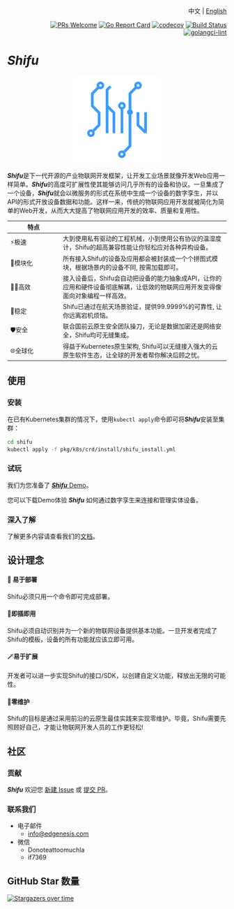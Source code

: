 <div align="right">

中文 | [English](README.md)

[![PRs Welcome](https://img.shields.io/badge/PRs-welcome-brightgreen.svg?style=flat&logo=github&color=2370ff&labelColor=454545)](http://makeapullrequest.com)
[![Go Report Card](https://goreportcard.com/badge/github.com/Edgenesis/shifu)](https://goreportcard.com/report/github.com/Edgenesis/shifu)
[![codecov](https://codecov.io/gh/Edgenesis/shifu/branch/main/graph/badge.svg?token=OX2UN22O3Z)](https://codecov.io/gh/Edgenesis/shifu)
[![Build Status](https://dev.azure.com/Edgenesis/shifu/_apis/build/status/shifu-build-muiltistage?branchName=main)](https://dev.azure.com/Edgenesis/shifu/_build/latest?definitionId=19&branchName=main)
[![golangci-lint](https://github.com/Edgenesis/shifu/actions/workflows/golangci-lint.yml/badge.svg)](https://github.com/Edgenesis/shifu/actions/workflows/golangci-lint.yml)

</div>

# ***Shifu***

<div align="center">

<img width="200px" src="./img/shifu-logo.svg"></img>

</div>

***Shifu***是下一代开源的产业物联网开发框架，让开发工业场景就像开发Web应用一样简单。***Shifu***的高度可扩展性使其能够访问几乎所有的设备和协议。一旦集成了一个设备，***Shifu***就会以微服务的形式在系统中生成一个设备的数字孪生，并以API的形式开放设备数据和功能。这样一来，传统的物联网应用开发就被简化为简单的Web开发，从而大大提高了物联网应用开发的效率、质量和复用性。


|特点<div style="width: 80pt">|  |
|---|---|
|⚡极速|大到使用私有驱动的工程机械，小到使用公有协议的温湿度计，Shifu的超高兼容性能让你轻松应对各种异构设备。|
|🧩模块化|所有接入Shifu的设备及应用都会被封装成一个个拼图式模块，根据场景内的设备不同, 按需加载即可。|
|👨‍💻高效|接入设备后，Shifu会自动把设备的能力抽象成API，让你的应用和硬件设备彻底解耦，让低效的物联网应用开发变得像面向对象编程一样高效。|
|🚀稳定|Shifu已通过在航天场景验证，提供99.9999%的可靠性, 让你远离宕机烦恼。|
|🛡️安全|联合国前云原生安全团队操刀，无论是数据加密还是网络安全，Shifu均可无缝集成。|
|🌐全球化|得益于Kubernetes原生架构, Shifu可以无缝接入强大的云原生软件生态，让全球的开发者帮你解决后顾之忧。|


## 使用

### 安装

在已有Kubernetes集群的情况下，使用`kubectl apply`命令即可将***Shifu***安装至集群：

```sh
cd shifu
kubectl apply -f pkg/k8s/crd/install/shifu_install.yml
```

### 试玩

我们为您准备了 [***Shifu*** Demo](https://shifu.run/zh-Hans/disclaimer/)。

您可以下载Demo体验 ***Shifu*** 如何通过数字孪生来连接和管理实体设备。

### 深入了解

了解更多内容请查看我们的[文档](https://shifu.run/zh-Hans/docs/)。

## 设计理念
#### 📡 易于部署
Shifu必须只用一个命令即可完成部署。
#### 🤖即插即用
Shifu必须自动识别并为一个新的物联网设备提供基本功能。一旦开发者完成了Shifu的模板，设备的所有功能就应该立即可用。
#### 🪄易于扩展
开发者可以进一步实现Shifu的接口/SDK，以创建自定义功能，释放出无限的可能性。
#### 🔧零维护
Shifu的目标是通过采用前沿的云原生最佳实践来实现零维护。毕竟，Shifu需要先照顾好自己，才能让物联网开发人员的工作更轻松!

## 社区

### 贡献

***Shifu*** 欢迎您 [新建 Issue](https://github.com/Edgenesis/shifu/issues/new) 或 [提交 PR](https://github.com/Edgenesis/shifu/pulls)。

### 联系我们

- 电子邮件
    - info@edgenesis.com 
- 微信
    - Donoteattoomuchla 
    - if7369

## GitHub Star 数量

[![Stargazers over time](https://starchart.cc/Edgenesis/shifu.svg)](https://starchart.cc/Edgenesis/shifu)
